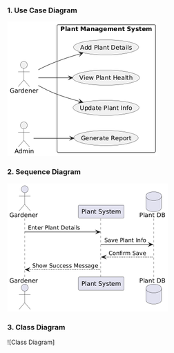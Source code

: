 ### 1. Use Case Diagram
![Use Case Diagram](https://github.com/lokeshwarans453-cpu/Agile-Assignment2/blob/main/Agile2.png)

### 2. Sequence Diagram
![Sequence Diagram](https://github.com/lokeshwarans453-cpu/Agile-Assignment2/blob/main/Agile1.png)

### 3. Class Diagram
![Class Diagram]
